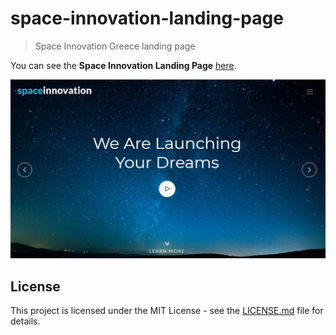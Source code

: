 # space-innovation-landing-page

> Space Innovation Greece landing page

You can see the **Space Innovation Landing Page** [here](https://crooked-wave.surge.sh/).

![sample](sample/sample.JPG)

## License

This project is licensed under the MIT License - see the [LICENSE.md](LICENSE.md) file for details.



